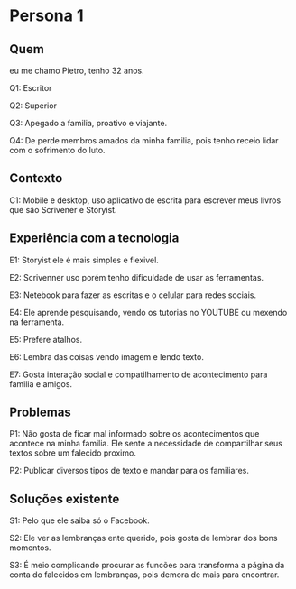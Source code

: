 # Persona 1

## **Quem**
eu me chamo Pietro, tenho 32 anos.

Q1: Escritor

Q2: Superior

Q3: Apegado a familia, proativo e viajante.

Q4: De perde membros amados da minha familia, pois tenho receio lidar com o sofrimento do luto.

## **Contexto**
C1: Mobile e desktop, uso aplicativo de escrita para escrever meus livros que são Scrivener e Storyist.

## **Experiência com a tecnologia**
E1: Storyist ele é mais simples e flexivel.

E2: Scrivenner uso porém tenho dificuldade de usar as ferramentas.

E3: Netebook para fazer as escritas e o celular para redes sociais.

E4: Ele aprende pesquisando, vendo os tutorias no YOUTUBE ou mexendo na ferramenta.

E5: Prefere atalhos.

E6: Lembra das coisas vendo imagem e lendo texto.

E7: Gosta interação social e compatilhamento de acontecimento para familia e amigos.

## **Problemas**
P1: Não gosta de ficar mal informado sobre os acontecimentos que acontece na minha familia. Ele sente a necessidade de compartilhar seus textos sobre um falecido proximo.

P2: Publicar diversos tipos de texto e mandar para os familiares.

## **Soluções existente**
S1: Pelo que ele saiba só o Facebook.

S2: Ele ver as lembranças ente querido, pois gosta de lembrar dos bons momentos.

S3: É meio complicando procurar as funcões para transforma a página da conta do falecidos em lembranças, pois demora de mais para encontrar.
